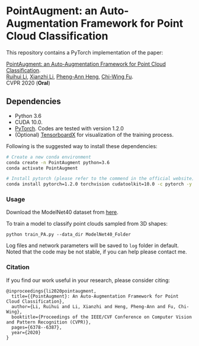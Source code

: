 # PointAugment: an Auto-Augmentation Framework for Point Cloud Classification

This repository contains a PyTorch implementation of the paper:

[PointAugment: an Auto-Augmentation Framework for Point Cloud Classification](https://openaccess.thecvf.com/content_CVPR_2020/papers/Li_PointAugment_An_Auto-Augmentation_Framework_for_Point_Cloud_Classification_CVPR_2020_paper.pdf). 
<br>
[Ruihui Li](https://liruihui.github.io/), 
[Xianzhi Li](https://nini-lxz.github.io/),
[Pheng-Ann Heng](http://www.cse.cuhk.edu.hk/~pheng/), 
[Chi-Wing Fu](http://www.cse.cuhk.edu.hk/~cwfu/).
<br>
CVPR 2020 (**Oral**)



## Dependencies
* Python 3.6
* CUDA 10.0.
* [PyTorch](http://pytorch.org/). Codes are tested with version 1.2.0
* (Optional) [TensorboardX](https://www.tensorflow.org/) for visualization of the training process. 

Following is the suggested way to install these dependencies: 
```bash
# Create a new conda environment
conda create -n PointAugment python=3.6
conda activate PointAugment

# Install pytorch (please refer to the commend in the official website)
conda install pytorch=1.2.0 torchvision cudatoolkit=10.0 -c pytorch -y
```

### Usage
Download the ModelNet40 dataset from <a href="https://shapenet.cs.stanford.edu/media/modelnet40_ply_hdf5_2048.zip" target="_blank">here</a>.

To train a model to classify point clouds sampled from 3D shapes:

    python train_PA.py --data_dir ModelNet40_Folder

Log files and network parameters will be saved to `log` folder in default. 
Noted that the code may be not stable, if you can help please contact me.


### Citation
If you find our work useful in your research, please consider citing:
```
@inproceedings{li2020pointaugment,
  title={{PointAugment}: An Auto-Augmentation Framework for Point Cloud Classification},
  author={Li, Ruihui and Li, Xianzhi and Heng, Pheng-Ann and Fu, Chi-Wing},
  booktitle={Proceedings of the IEEE/CVF Conference on Computer Vision and Pattern Recognition (CVPR)},
  pages={6378--6387},
  year={2020}
}
```
